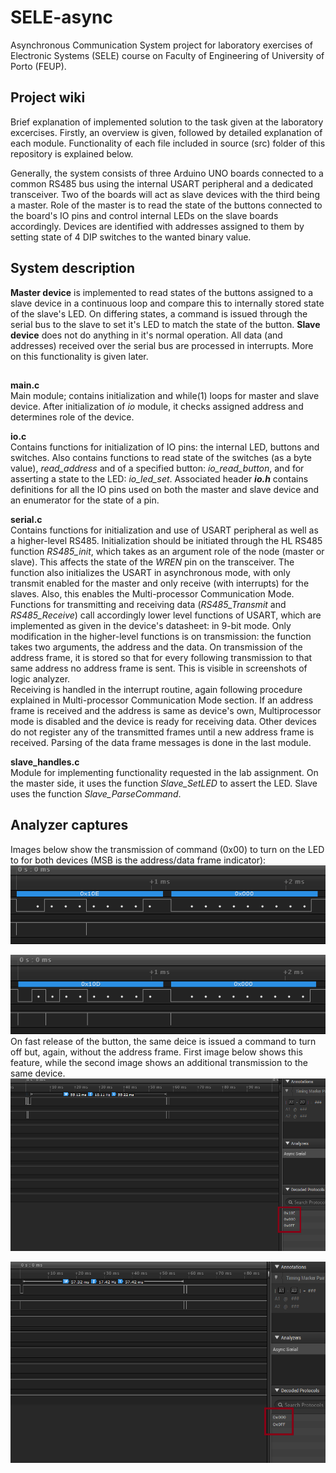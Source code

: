 # SELE-async
Asynchronous Communication System project for laboratory exercises of Electronic Systems (SELE) course on Faculty of Engineering of University of Porto (FEUP).

## Project wiki
Brief explanation of implemented solution to the task given at the laboratory excercises. Firstly, an overview is given, followed by detailed explanation of each module. Functionality of each file included in source (src) folder of this repository is explained below. 

Generally, the system consists of three Arduino UNO boards connected to a common RS485 bus using the internal USART peripheral and a dedicated transceiver. Two of the boards will act as slave devices with the third being a master. Role of the master is to read the state of the buttons connected to the board's IO pins and control internal LEDs on the slave boards accordingly. 
Devices are identified with addresses assigned to them by setting state of 4 DIP switches to the wanted binary value. 

## System description

**Master device** is implemented to read states of the buttons assigned to a slave device in a continuous loop and compare this to internally stored state of the slave's LED. On differing states, a command is issued through the serial bus to the slave to set it's LED to match the state of the button.
**Slave device** does not do anything in it's normal operation. All data (and addresses) received over the serial bus are processed in interrupts. More on this functionality is given later.
##
**main.c**<br/>
Main module; contains initialization and while(1) loops for master and slave device. After initialization of *io* module, it checks assigned address and determines role of the device.

**io.c**<br/>
Contains functions for initialization of IO pins: the internal LED, buttons and switches. Also contains functions to read state of the switches (as a byte value), *read_address* and of a specified button: *io_read_button*, and for asserting a state to the LED: *io_led_set*. Associated header ***io.h*** contains definitions for all the IO pins used on both the master and slave device and an enumerator for the state of a pin.

**serial.c**<br/>
Contains functions for initialization and use of USART peripheral as well as a higher-level RS485.
Initialization should be initiated through the HL RS485 function *RS485_init*, which takes as an argument role of the node (master or slave). This affects the state of the *WREN* pin on the transceiver. The function also initializes the USART in asynchronous mode, with only transmit enabled for the master and only receive (with interrupts) for the slaves. Also, this enables the Multi-processor Communication Mode.<br/>
Functions for transmitting and receiving data (*RS485_Transmit* and *RS485_Receive*) call accordingly lower level functions of USART, which are implemented as given in the device's datasheet: in 9-bit mode. Only modification in the higher-level functions is on transmission: the function takes two arguments, the address and the data. On transmission of the address frame, it is stored so that for every following transmission to that same address no address frame is sent. This is visible in screenshots of logic analyzer. <br/>
Receiving is handled in the interrupt routine, again following procedure explained in Multi-processor Communication Mode section. If an address frame is received and the address is same as device's own, Multiprocessor mode is disabled and the device is ready for receiving data. Other devices do not register any of the transmitted frames until a new address frame is received.
Parsing of the data frame messages is done in the last module.

**slave_handles.c**<br/>
Module for implementing functionality requested in the lab assignment. On the master side, it uses the function *Slave_SetLED* to assert the LED. Slave uses the function *Slave_ParseCommand*.

## Analyzer captures
Images below show the transmission of command (0x00) to turn on the LED to for both devices (MSB is the address/data frame indicator):<br/>
![alt-text](https://github.com/dinoljubic/SELE-async/blob/master/img/Capturar1.PNG "0x10E, 0x000" )

![alt-text](https://github.com/dinoljubic/SELE-async/blob/master/img/Capturar2.PNG "0x10D, 0x000" )<br/>
On fast release of the button, the same deice is issued a command to turn off but, again, without the address frame. First image below shows this feature, while the second image shows an additional transmission to the same device.<br/>
![alt-text](https://github.com/dinoljubic/SELE-async/blob/master/img/Capturar5_mk.png "0x10E, 0x000, 0x0FF" )

![alt-text](https://github.com/dinoljubic/SELE-async/blob/master/img/Capturar6_mk.png "0x000, 0x0FF" )

